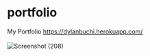 # portfolio
My Portfolio
https://dylanbuchi.herokuapp.com/ \
\
![Screenshot (208)](https://user-images.githubusercontent.com/52018183/97459431-89ff8300-191a-11eb-93c2-36a04db97006.png)

